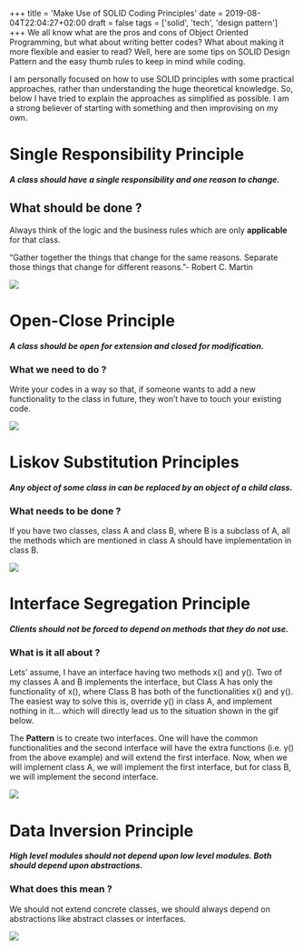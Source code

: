 +++
title = 'Make Use of SOLID Coding Principles'
date = 2019-08-04T22:04:27+02:00
draft = false
tags = ['solid', 'tech', 'design pattern']
+++
We all know what are the pros and cons of Object Oriented Programming, but what about writing better codes? What about making it more flexible and easier to read? Well, here are some tips on SOLID Design Pattern and the easy thumb rules to keep in mind while coding.

I am personally focused on how to use SOLID principles with some practical approaches, rather than understanding the huge theoretical knowledge. So, below I have tried to explain the approaches as simplified as possible. I am a strong believer of starting with something and then improvising on my own.

# Single Responsibility Principle

 ***A class should have a single responsibility and one reason to change.***

## What should be done ?

Always think of the logic and the business rules which are only **applicable** for that class.

“Gather together the things that change for the same reasons. Separate those things that change for different reasons.”- Robert C. Martin

![](https://i.giphy.com/media/v1.Y2lkPTc5MGI3NjExem1xcmNzYWc3MzdleW55OWhudzR4amQ5NHlycGR0M2QzcGpwam1pbSZlcD12MV9pbnRlcm5hbF9naWZfYnlfaWQmY3Q9Zw/U6pm4rLysiWCaLQ5CP/giphy.gif)

# Open-Close Principle

***A class should be open for extension and closed for modification.***

### What we need to do ?

Write your codes in a way so that, if someone wants to add a new functionality to the class in future, they won’t have to touch your existing code.

![](https://media1.tenor.com/m/9SjKJ_ll6vUAAAAC/christmas-vacation-raw.gif)

# Liskov Substitution Principles

***Any object of some class in can be replaced by an object of a child class.***

### What needs to be done ?

If you have two classes, class A and class B, where B is a subclass of A, all the methods which are mentioned in class A should have implementation in class B.

![](https://media.giphy.com/media/kwEmwFUWO5Ety/giphy.gif)

# Interface Segregation Principle

***Clients should not be forced to depend on methods that they do not use.***

### What is it all about ?

Lets’ assume, I have an interface having two methods x() and y(). Two of my classes A and B implements the interface, but Class A has only the functionality of x(), where Class B has both of the functionalities x() and y(). The easiest way to solve this is, override y() in class A, and implement nothing in it… which will directly lead us to the situation shown in the gif below.

The **Pattern** is to create two interfaces. One will have the common functionalities and the second interface will have the extra functions (i.e. y() from the above example) and will extend the first interface. Now, when we will implement class A, we will implement the first interface, but for class B, we will implement the second interface.

![](https://media1.tenor.com/m/PzVRV2ECyUEAAAAd/upset-sold-out.gif)

# Data Inversion Principle

***High level modules should not depend upon low level modules. Both should depend upon abstractions.***

### What does this mean ?

We should not extend concrete classes, we should always depend on abstractions like abstract classes or interfaces.

![](https://media1.tenor.com/m/fZaDZ1FJCnIAAAAd/bo-burnham-inside.gif)
